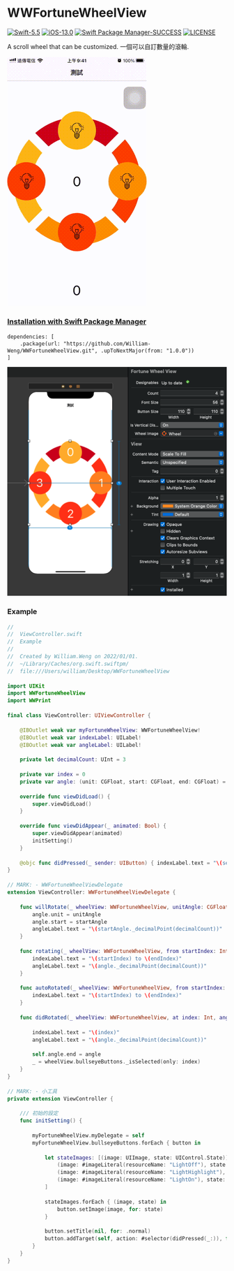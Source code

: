 # WWFortuneWheelView
[![Swift-5.5](https://img.shields.io/badge/Swift-5.5-orange.svg?style=flat)](https://developer.apple.com/swift/) [![iOS-13.0](https://img.shields.io/badge/iOS-13.0-pink.svg?style=flat)](https://developer.apple.com/swift/) [![Swift Package Manager-SUCCESS](https://img.shields.io/badge/Swift_Package_Manager-SUCCESS-blue.svg?style=flat)](https://developer.apple.com/swift/) [![LICENSE](https://img.shields.io/badge/LICENSE-MIT-yellow.svg?style=flat)](https://developer.apple.com/swift/)

A scroll wheel that can be customized.
一個可以自訂數量的滾輪.

![](./Example.gif)

### [Installation with Swift Package Manager](https://medium.com/彼得潘的-swift-ios-app-開發問題解答集/使用-spm-安裝第三方套件-xcode-11-新功能-2c4ffcf85b4b)
```
dependencies: [
    .package(url: "https://github.com/William-Weng/WWFortuneWheelView.git", .upToNextMajor(from: "1.0.0"))
]
```
![](./IBDesignable.png)

### Example
```swift
//
//  ViewController.swift
//  Example
//
//  Created by William.Weng on 2022/01/01.
//  ~/Library/Caches/org.swift.swiftpm/
//  file:///Users/william/Desktop/WWFortuneWheelView

import UIKit
import WWFortuneWheelView
import WWPrint

final class ViewController: UIViewController {
    
    @IBOutlet weak var myFortuneWheelView: WWFortuneWheelView!
    @IBOutlet weak var indexLabel: UILabel!
    @IBOutlet weak var angleLabel: UILabel!
    
    private let decimalCount: UInt = 3
    
    private var index = 0
    private var angle: (unit: CGFloat, start: CGFloat, end: CGFloat) = (0, 0, 0)
    
    override func viewDidLoad() {
        super.viewDidLoad()
    }
    
    override func viewDidAppear(_ animated: Bool) {
        super.viewDidAppear(animated)
        initSetting()
    }
    
    @objc func didPressed(_ sender: UIButton) { indexLabel.text = "\(sender.tag)" }
}

// MARK: - WWFortuneWheelViewDelegate
extension ViewController: WWFortuneWheelViewDelegate {
    
    func willRotate(_ wheelView: WWFortuneWheelView, unitAngle: CGFloat, startAngle: CGFloat) {
        angle.unit = unitAngle
        angle.start = startAngle
        angleLabel.text = "\(startAngle._decimalPoint(decimalCount))"
    }
    
    func rotating(_ wheelView: WWFortuneWheelView, from startIndex: Int, to endIndex: Int, angle: CGFloat) {
        indexLabel.text = "\(startIndex) to \(endIndex)"
        angleLabel.text = "\(angle._decimalPoint(decimalCount))"
    }
    
    func autoRotated(_ wheelView: WWFortuneWheelView, from startIndex: Int, to endIndex: Int, duration: TimeInterval) {
        indexLabel.text = "\(startIndex) to \(endIndex)"
    }
    
    func didRotated(_ wheelView: WWFortuneWheelView, at index: Int, angle: CGFloat) {
        
        indexLabel.text = "\(index)"
        angleLabel.text = "\(angle._decimalPoint(decimalCount))"

        self.angle.end = angle
        _ = wheelView.bullseyeButtons._isSelected(only: index)
    }
}

// MARK: - 小工具
private extension ViewController {
    
    /// 初始的設定
    func initSetting() {
        
        myFortuneWheelView.myDelegate = self
        myFortuneWheelView.bullseyeButtons.forEach { button in
            
            let stateImages: [(image: UIImage, state: UIControl.State)] = [
                (image: #imageLiteral(resourceName: "LightOff"), state: .normal),
                (image: #imageLiteral(resourceName: "LightHighlight"), state: .selected),
                (image: #imageLiteral(resourceName: "LightOn"), state: .highlighted),
            ]

            stateImages.forEach { (image, state) in
                button.setImage(image, for: state)
            }
            
            button.setTitle(nil, for: .normal)
            button.addTarget(self, action: #selector(didPressed(_:)), for: .touchUpInside)
        }
    }
}
```
